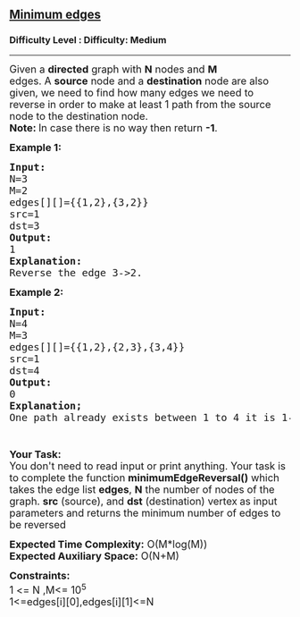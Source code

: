 <h2><a href="https://www.geeksforgeeks.org/problems/minimum-edges/1?page=4&difficulty=Easy,Medium&status=unsolved,attempted&sprint=94ade6723438d94ecf0c00c3937dad55&sortBy=accuracy">Minimum edges</a></h2><h3>Difficulty Level : Difficulty: Medium</h3><hr><div class="problems_problem_content__Xm_eO"><p><span style="font-size:18px">Given a <strong>directed</strong> graph with <strong>N</strong> nodes and <strong>M</strong> edges.&nbsp;A&nbsp;<strong>source</strong> node and a&nbsp;<strong>destination</strong> node are also given, we need to find how many edges we need to reverse in order to make at least 1 path from the source node to the destination node.<br>
<strong>Note:&nbsp;</strong>In case there is no way then return <strong>-1</strong>.</span></p>

<p><strong><span style="font-size:18px">Example 1:</span></strong></p>

<pre><span style="font-size:18px"><strong>Input:</strong>
N=3
M=2
edges[][]={{1,2},{3,2}}
src=1
dst=3
<strong>Output:</strong>
1
<strong>Explanation:</strong>
Reverse the edge 3-&gt;2.</span></pre>

<p><strong><span style="font-size:18px">Example 2:</span></strong></p>

<pre><span style="font-size:18px"><strong>Input:</strong>
N=4
M=3
edges[][]={{1,2},{2,3},{3,4}}
src=1
dst=4
<strong>Output:</strong>
0
<strong>Explanation;</strong>
One path already exists between 1 to 4 it is 1-&gt;2-&gt;3-&gt;4.</span></pre>

<p>&nbsp;</p>

<p><span style="font-size:18px"><strong>Your Task:&nbsp;&nbsp;</strong><br>
You don't need to read input or print anything. Your task is to complete the function <strong>minimumEdgeReversal()</strong>&nbsp;which takes the edge list <strong>edges</strong>, <strong>N</strong> the number of nodes of the graph. <strong>src</strong> (source), and <strong>dst</strong> (destination) vertex<strong>&nbsp;</strong>as input parameters&nbsp;and returns the minimum number of edges to be reversed</span></p>

<p><span style="font-size:18px"><strong>Expected Time Complexity:</strong>&nbsp;O(M*log(M))<br>
<strong>Expected Auxiliary Space:</strong>&nbsp;O(N+M)</span></p>

<p><span style="font-size:18px"><strong>Constraints:</strong><br>
1 &lt;= N ,M&lt;= 10<sup>5</sup><br>
1&lt;=edges[i][0],edges[i][1]&lt;=N</span></p>
</div>